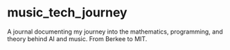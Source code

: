 # music_tech_journey
A journal documenting my journey into the mathematics, programming, and theory behind AI and music. From Berkee to MIT.
